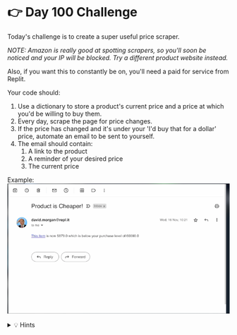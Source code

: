 # 👉 Day 100 Challenge

Today's challenge is to create a super useful price scraper.

*NOTE: Amazon is really good at spotting scrapers, so you'll soon be noticed and your IP will be blocked. Try a different product website instead.*

Also, if you want this to constantly be on, you'll need a paid for service from Replit.

Your code should:

1. Use a dictionary to store a product's current price and a price at which you'd be willing to buy them.
2. Every day, scrape the page for price changes.
3. If the price has changed and it's under your 'I'd buy that for a dollar' price, automate an email to be sent to yourself.
4. The email should contain:
    1. A link to the product
    2. A reminder of your desired price
    3. The current price


Example:
![](resources/pricedrop.png)

<details> <summary> 💡 Hints </summary>
  
- Use `.replace` to update prices in the dictionary.
- Here's a bit of code to send the email if the price is cheaper. `emailMe` is a subroutine.
```python
if thisPrice != price:
      db[key]["price"] = thisPrice
      if thisPrice <= level:
        print("Cheaper")
        emailMe(level, price, url)
```

</details>